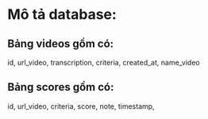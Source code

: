 # Mô tả database: 

## Bảng videos gồm có: 
id, url_video, transcription, criteria, created_at, name_video 

## Bảng scores gồm có:
id, url_video, criteria, score, note, timestamp, 